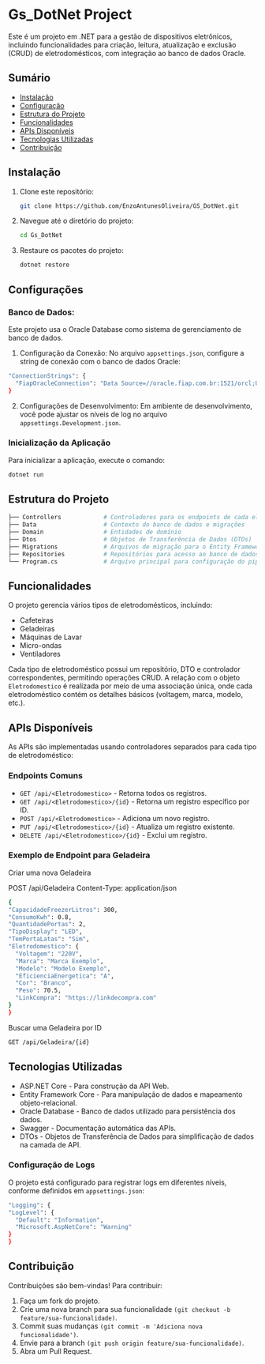 # Gs_DotNet Project

Este é um projeto em .NET para a gestão de dispositivos eletrônicos, incluindo funcionalidades para criação, leitura, atualização e exclusão (CRUD) de eletrodomésticos, com integração ao banco de dados Oracle.

## Sumário

- [Instalação](#Instalação)
- [Configuração](#configuração)
- [Estrutura do Projeto](#estrutura-do-projeto)
- [Funcionalidades](#funcionalidades)
- [APIs Disponíveis](#apis-disponíveis)
- [Tecnologias Utilizadas](#tecnologias-utilizadas)
- [Contribuição](#contribuição)

## Instalação

1. Clone este repositório:
   ```bash
   git clone https://github.com/EnzoAntunesOliveira/GS_DotNet.git
2. Navegue até o diretório do projeto:
    ```bash
   cd Gs_DotNet
4. Restaure os pacotes do projeto:
     ```bash
   dotnet restore

## Configurações

### Banco de Dados:

Este projeto usa o Oracle Database como sistema de gerenciamento de banco de dados.

1. Configuração da Conexão: No arquivo `appsettings.json`, configure a string de conexão com o banco de dados Oracle:
```bash
"ConnectionStrings": {
  "FiapOracleConnection": "Data Source=//oracle.fiap.com.br:1521/orcl;User Id=<SeuUserId>;Password=<SuaSenha>;"
}
 ```
2. Configurações de Desenvolvimento: Em ambiente de desenvolvimento, você pode ajustar os níveis de log no arquivo `appsettings.Development.json`.

### Inicialização da Aplicação
Para inicializar a aplicação, execute o comando:
 ```bash
dotnet run
 ```
## Estrutura do Projeto
```bash
├── Controllers            # Controladores para os endpoints de cada eletrodoméstico
├── Data                   # Contexto do banco de dados e migrações
├── Domain                 # Entidades de domínio
├── Dtos                   # Objetos de Transferência de Dados (DTOs)
├── Migrations             # Arquivos de migração para o Entity Framework
├── Repositories           # Repositórios para acesso ao banco de dados
└── Program.cs             # Arquivo principal para configuração do pipeline da aplicação
```
## Funcionalidades

O projeto gerencia vários tipos de eletrodomésticos, incluindo:
- Cafeteiras
- Geladeiras
- Máquinas de Lavar
- Micro-ondas
- Ventiladores

Cada tipo de eletrodoméstico possui um repositório, DTO e controlador correspondentes, permitindo operações CRUD. A relação com o objeto `Eletrodomestico` é realizada por meio de uma associação única, onde cada eletrodoméstico contém os detalhes básicos (voltagem, marca, modelo, etc.).

## APIs Disponíveis
As APIs são implementadas usando controladores separados para cada tipo de eletrodoméstico:

### Endpoints Comuns
- `GET /api/<Eletrodomestico>` - Retorna todos os registros.
- `GET /api/<Eletrodomestico>/{id}` - Retorna um registro específico por ID.
- `POST /api/<Eletrodomestico>` - Adiciona um novo registro.
- `PUT /api/<Eletrodomestico>/{id}` - Atualiza um registro existente.
- `DELETE /api/<Eletrodomestico>/{id}` - Exclui um registro.

### Exemplo de Endpoint para Geladeira
Criar uma nova Geladeira

POST /api/Geladeira
Content-Type: application/json
  ```bash
{
  "CapacidadeFreezerLitros": 300,
  "ConsumoKwh": 0.8,
  "QuantidadePortas": 2,
  "TipoDisplay": "LED",
  "TemPortaLatas": "Sim",
  "Eletrodomestico": {
    "Voltagem": "220V",
    "Marca": "Marca Exemplo",
    "Modelo": "Modelo Exemplo",
    "EficienciaEnergetica": "A",
    "Cor": "Branco",
    "Peso": 70.5,
    "LinkCompra": "https://linkdecompra.com"
  }
}
```
Buscar uma Geladeira por ID
  ```bash
GET /api/Geladeira/{id}
 ```
## Tecnologias Utilizadas
- ASP.NET Core - Para construção da API Web.
- Entity Framework Core - Para manipulação de dados e mapeamento objeto-relacional.
- Oracle Database - Banco de dados utilizado para persistência dos dados.
- Swagger - Documentação automática das APIs.
- DTOs - Objetos de Transferência de Dados para simplificação de dados na camada de API.

### Configuração de Logs
O projeto está configurado para registrar logs em diferentes níveis, conforme definidos em `appsettings.json`:
  ```bash
"Logging": {
  "LogLevel": {
    "Default": "Information",
    "Microsoft.AspNetCore": "Warning"
  }
}
 ```
## Contribuição

Contribuições são bem-vindas! Para contribuir:

1. Faça um fork do projeto.
2. Crie uma nova branch para sua funcionalidade `(git checkout -b feature/sua-funcionalidade)`.
3. Commit suas mudanças `(git commit -m 'Adiciona nova funcionalidade')`.
4. Envie para a branch `(git push origin feature/sua-funcionalidade)`.
5. Abra um Pull Request.




